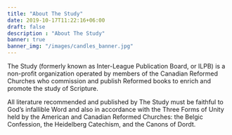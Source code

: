 ```yaml
---
title: "About The Study"
date: 2019-10-17T11:22:16+06:00
draft: false
description : "About The Study"
banner: true
banner_img: "/images/candles_banner.jpg"
---
```


The Study (formerly known as Inter-League Publication Board, or ILPB) is a non-profit organization operated by members of the Canadian Reformed Churches who commission and publish Reformed books to enrich and promote the study of Scripture.

All literature recommended and published by The Study must be faithful to God’s infallible Word and also in accordance with the Three Forms of Unity held by the American and Canadian Reformed Churches: the Belgic Confession, the Heidelberg Catechism, and the Canons of Dordt.​